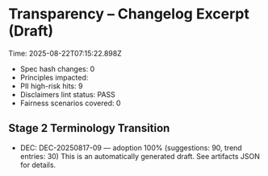 # Transparency – Changelog Excerpt (Draft)

Time: 2025-08-22T07:15:22.898Z

- Spec hash changes: 0
- Principles impacted: 
- PII high-risk hits: 9
- Disclaimers lint status: PASS
- Fairness scenarios covered: 0

## Stage 2 Terminology Transition

- DEC: DEC-20250817-09 — adoption 100% (suggestions: 90, trend entries: 30)
This is an automatically generated draft. See artifacts JSON for details.